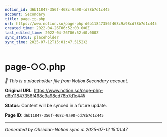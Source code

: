```yaml
---
notion_id: d6b11847-356f-468c-9a98-cd78b7d1c445
account: Secondary
title: page-○○.php
url: https://www.notion.so/page-php-d6b11847356f468c9a98cd78b7d1c445
created_time: 2022-04-26T06:52:00.000Z
last_edited_time: 2022-04-26T06:52:00.000Z
sync_status: placeholder
sync_time: 2025-07-12T15:01:47.515232
---
```


# page-○○.php

*🔄 This is a placeholder file from Notion Secondary account.*

**Original URL**: https://www.notion.so/page-php-d6b11847356f468c9a98cd78b7d1c445

**Status**: Content will be synced in a future update.

**Page ID**: `d6b11847-356f-468c-9a98-cd78b7d1c445`

---

*Generated by Obsidian-Notion sync at 2025-07-12 15:01:47*
